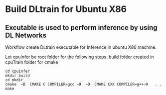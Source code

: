 # Build DLtrain for Ubuntu X86 

## Excutable is used to perform inference by using DL Networks

Workflow create DLtrain executable for  Inference in ubuntu  X86 machine.  
 
 Let cpuInfer be root folder for the following steps.
 build folder created in cpuTrain folder for cmake 

	
  

    cd cpuInfer	
    mkdir build
    cd mkdir
    cmake  −D  CMAKE C COMPILER=gcc −9  −D  CMAKE CXX COMPILER=g++−9   . .
    make


